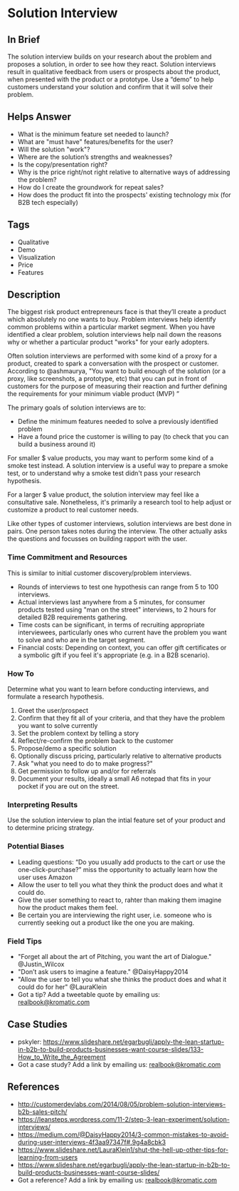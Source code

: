 # Solution Interview

## In Brief

The solution interview builds on your research about the problem and proposes a solution, in order to see how they react. Solution interviews result in qualitative feedback from users or prospects about the product, when presented with the product or a prototype. Use a “demo” to help customers understand your solution and confirm that it will solve their problem. 

## Helps Answer
 * What is the minimum feature set needed to launch?
 * What are "must have" features/benefits for the user?
 * Will the solution "work"?
 * Where are the solution’s strengths and weaknesses?
 * Is the copy/presentation right?
 * Why is the price right/not right relative to alternative ways of addressing the problem?
 * How do I create the groundwork for repeat sales?
 * How does the product fit into the prospects' existing technology mix (for B2B tech especially)

## Tags
 * Qualitative
 * Demo
 * Visualization
 * Price
 * Features

## Description

The biggest risk product entrepreneurs face is that they’ll create a product which absolutely no one wants to buy. Problem interviews help identify common problems within a particular market segment. When you have identified a clear problem, solution interviews help nail down the reasons why or whether a particular product "works" for your early adopters. 

Often solution interviews are performed with some kind of a proxy for a product, created to spark a conversation with the prospect or customer. According to @ashmaurya, "You want to build enough of the solution (or a proxy, like screenshots, a prototype, etc) that you can put in front of customers for the purpose of measuring their reaction and further defining the requirements for your minimum viable product (MVP) ” 

The primary goals of solution interviews are to:

* Define the minimum features needed to solve a previously identified problem
* Have a found price the customer is willing to pay (to check that you can build a business around it)

For smaller $ value products, you may want to perform some kind of a smoke test instead. A solution interview is a useful way to prepare a smoke test, or to understand why a smoke test didn't pass your research hypothesis. 

For a larger $ value product, the solution interview may feel like a consultative sale. Nonetheless, it's primarily a research tool to help adjust or customize a product to real customer needs. 

Like other types of customer interviews, solution interviews are best done in pairs. One person takes notes during the interview. The other actually asks the questions and focusses on building rapport with the user. 

### Time Commitment and Resources

This is similar to initial customer discovery/problem interviews. 
 * Rounds of interviews to test one hypothesis can range from 5 to 100 interviews. 
 * Actual interviews last anywhere from a 5 minutes, for consumer products tested using "man on the street" interviews, to 2 hours for detailed B2B requirements gathering. 
 * Time costs can be significant, in terms of recruiting appropriate interviewees, particularly ones who current have the problem you want to solve and who are in the target segment.
 * Financial costs: Depending on context, you can offer gift certificates or a symbolic gift if you feel it's appropriate (e.g. in a B2B scenario).

### How To

Determine what you want to learn before conducting interviews, and formulate a research hypothesis. 

1. Greet the user/prospect
2. Confirm that they fit all of your criteria, and that they have the problem you want to solve currently
3. Set the problem context by telling a story
4. Reflect/re-confirm the problem back to the customer
5. Propose/demo a specific solution
6. Optionally discuss pricing, particularly relative to alternative products
7. Ask "what you need to do to make progress?"
8. Get permission to follow up and/or for referrals
9. Document your results, ideally a small A6 notepad that fits in your pocket if you are out on the street.

### Interpreting Results

Use the solution interview to plan the intial feature set of your product and to determine pricing strategy. 

### Potential Biases
 * Leading questions: “Do you usually add products to the cart or use the one-click-purchase?” miss the opportunity to actually learn how the user uses Amazon
 * Allow the user to tell you what they think the product does and what it could do. 
 * Give the user something to react to, rahter than making them imagine how the product makes them feel.
 * Be certain you are interviewing the right user, i.e. someone who is currently seeking out a product like the one you are making. 

### Field Tips
* "Forget all about the art of Pitching, you want the art of Dialogue." @Justin_Wilcox
* "Don’t ask users to imagine a feature." @DaisyHappy2014
* "Allow the user to tell you what she thinks the product does and what it could do for her" @LauraKlein
* Got a tip? Add a tweetable quote by emailing us: [realbook@kromatic.com](mailto:realbook@kromatic.com)
  
## Case Studies
* pskyler: https://www.slideshare.net/egarbugli/apply-the-lean-startup-in-b2b-to-build-products-businesses-want-course-slides/133-How_to_Write_the_Agreement
* Got a case study? Add a link by emailing us: [realbook@kromatic.com](mailto:realbook@kromatic.com) 
  
## References
* http://customerdevlabs.com/2014/08/05/problem-solution-interviews-b2b-sales-pitch/
* https://leansteps.wordpress.com/11-2/step-3-lean-experiment/solution-interviews/
* https://medium.com/@DaisyHappy2014/3-common-mistakes-to-avoid-during-user-interviews-4f3aa97347f#.9g4a8cbk3
* https://www.slideshare.net/LauraKlein1/shut-the-hell-up-other-tips-for-learning-from-users
* https://www.slideshare.net/egarbugli/apply-the-lean-startup-in-b2b-to-build-products-businesses-want-course-slides/
* Got a reference? Add a link by emailing us: [realbook@kromatic.com](realbook@kromatic.com)